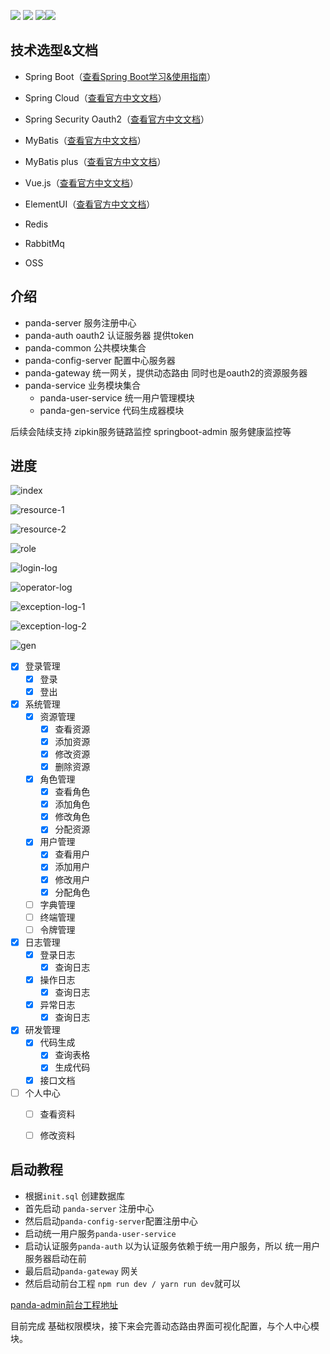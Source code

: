
[![](https://img.shields.io/github/license/mashape/apistatus.svg)](https://github.com/YuKongEr/panda)
[![](https://img.shields.io/badge/release-v1.0-brightgreen.svg
)](https://github.com/YuKongEr/panda)
[![](https://img.shields.io/badge/springboot-%3E%3D2.0-blue.svg
)](https://github.com/YuKongEr/panda)[![](https://img.shields.io/badge/springcloud-Finchley.SR1-blue.svg
)](https://github.com/YuKongEr/panda)

## 技术选型&文档

- Spring Boot（[查看Spring Boot学习&使用指南](https://www.jianshu.com/p/0d400d30936b)）
- Spring Cloud（[查看官方中文文档](https://springcloud.cc/spring-cloud-dalston.html)）

- Spring Security Oauth2（[查看官方中文文档](http://projects.spring.io/spring-security-oauth/docs/oauth2.html)）

- MyBatis（[查看官方中文文档](http://www.mybatis.org/mybatis-3/zh/index.html)）

- MyBatis plus（[查看官方中文文档](http://mp.baomidou.com/)）

- Vue.js（[查看官方中文文档](https://cn.vuejs.org/)）

- ElementUI（[查看官方中文文档](http://element.eleme.io/#/)）

- Redis

- RabbitMq

- OSS


## 介绍

- panda-server 服务注册中心
- panda-auth  oauth2 认证服务器 提供token
- panda-common 公共模块集合
- panda-config-server 配置中心服务器
- panda-gateway 统一网关，提供动态路由 同时也是oauth2的资源服务器
- panda-service 业务模块集合
  - panda-user-service 统一用户管理模块
  - panda-gen-service 代码生成器模块
    

后续会陆续支持 zipkin服务链路监控  springboot-admin 服务健康监控等
## 进度

![index](https://github.com/YuKongEr/panda/blob/master/imgs/index.png)

![resource-1](https://github.com/YuKongEr/panda/blob/master/imgs/resource-1.png)

![resource-2](https://github.com/YuKongEr/panda/blob/master/imgs/resource-2.png)

![role](https://github.com/YuKongEr/panda/blob/master/imgs/role.png)

![login-log](https://github.com/YuKongEr/panda/blob/master/imgs/login-log.png)

![operator-log](https://github.com/YuKongEr/panda/blob/master/imgs/operator-log.png)

![exception-log-1](https://github.com/YuKongEr/panda/blob/master/imgs/exception-log-1.png)

![exception-log-2](https://github.com/YuKongEr/panda/blob/master/imgs/exception-log-2.png)

![gen](https://github.com/YuKongEr/panda/blob/master/imgs/code.png)

- [x] 登录管理
  - [x] 登录
  - [x] 登出
- [x] 系统管理
  - [x] 资源管理
    - [x] 查看资源
    - [x] 添加资源
    - [x] 修改资源
    - [x] 删除资源
  - [x] 角色管理
    - [x] 查看角色
    - [x] 添加角色
    - [x] 修改角色
    - [x] 分配资源
  - [x] 用户管理
    - [x] 查看用户
    - [x] 添加用户
    - [x] 修改用户
    - [x] 分配角色
  - [ ] 字典管理
  - [ ] 终端管理
  - [ ] 令牌管理
- [x] 日志管理
    - [x] 登录日志
       - [x] 查询日志
    - [x] 操作日志
       - [x] 查询日志
    - [x] 异常日志
       - [x] 查询日志
- [x] 研发管理
  - [x] 代码生成
    - [x] 查询表格
    - [x] 生成代码
  - [x] 接口文档
- [ ] 个人中心
  - [ ] 查看资料
  - [ ] 修改资料




 ## 启动教程

 - 根据`init.sql` 创建数据库
 - 首先启动 `panda-server` 注册中心
 - 然后启动`panda-config-server`配置注册中心
 - 启动统一用户服务`panda-user-service`
 - 启动认证服务`panda-auth`  以为认证服务依赖于统一用户服务，所以 统一用户服务器启动在前
 - 最后启动`panda-gateway` 网关
 - 然后启动前台工程  `npm run dev / yarn run dev`就可以

[panda-admin前台工程地址](https://github.com/YuKongEr/panda-admin)



目前完成 基础权限模块，接下来会完善动态路由界面可视化配置，与个人中心模块。